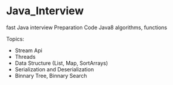 # Java_Interview
fast Java interview Preparation Code
Java8 algorithms, functions

Topics:
- Stream Api
- Threads
- Data Structure (List, Map, SortArrays)
- Serialization and Deserialization
- Binnary Tree, Binnary Search

